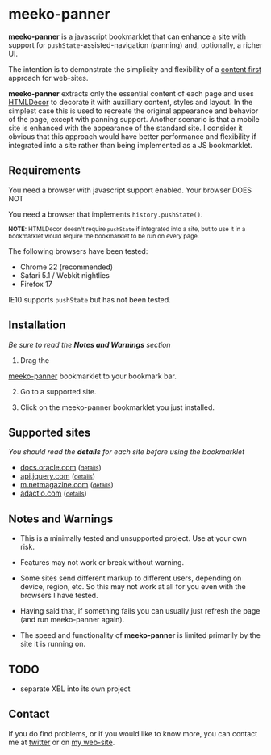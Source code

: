meeko-panner
=============

**meeko-panner** is a javascript bookmarklet that can enhance a site with 
support for `pushState`-assisted-navigation (panning)
and, optionally, a richer UI. 

The intention is to demonstrate the simplicity and flexibility of
a [content first](http://adactio.com/journal/4523/) approach for web-sites.

**meeko-panner** extracts only the essential content of each page and 
uses [HTMLDecor](http://github.com/shogun70/HTMLDecor) to 
decorate it with auxilliary content, styles and layout.
In the simplest case this is used to recreate the original appearance and behavior of the page,
except with panning support.
Another scenario is that a mobile site is enhanced with the appearance of the standard site. 
I consider it obvious that this approach would have better performance and flexibility
if integrated into a site rather than being implemented as a JS bookmarklet. 


Requirements
------------

You need a browser with javascript support enabled. <script>document.write("Your browser DOES")</script><noscript>Your browser DOES NOT</noscript>  

You need a browser that implements `history.pushState()`. <script>document.write("Your browser ", !!history.pushState ? "DOES" : "DOES NOT")</script><br />

<small><b>NOTE:</b> HTMLDecor doesn't require `pushState` if integrated into a site,
but to use it in a bookmarklet would require the bookmarklet to be run on every page. </small>

The following browsers have been tested:

- Chrome 22 (recommended)
- Safari 5.1 / Webkit nightlies
- Firefox 17

IE10 supports `pushState` but has not been tested.


Installation
------------

*Be sure to read the **Notes and Warnings** section*

1. Drag the
<a title="meeko-panner" href="javascript:var decorBase = (location.protocol == 'https:') ? 'https://d3g4qkktqnw71.cloudfront.net/meeko-panner/' : 'http://dist.meekostuff.net/meeko-panner/'; var script=document.createElement('script'); script.src=decorBase + 'loader.js'; document.getElementsByTagName('head')[0].appendChild(script); void(0);">
meeko-panner</a> bookmarklet to your bookmark bar.

2. Go to a supported site. 

3. Click on the meeko-panner bookmarklet you just installed. 


Supported sites
---------------

*You should read the **details** for each site before using the bookmarklet*

- [docs.oracle.com](http://docs.oracle.com) (<small>[details](docs.oracle.com/)</small>)
- [api.jquery.com](http://api.jquery.com) (<small>[details](api.jquery.com/)</small>)
- [m.netmagazine.com](http://m.netmagazine.com) (<small>[details](m.netmagazine.com/)</small>)
- [adactio.com](http://adactio.com) (<small>[details](adactio.com/)</small>)


Notes and Warnings
------------------

- This is a minimally tested and unsupported project. Use at your own risk.

- Features may not work or break without warning. 

- Some sites send different markup to different users, depending on device, region, etc.
So this may not work at all for you even with the browsers I have tested. 

- Having said that, if something fails you can usually just refresh the page (and run meeko-panner again).

- The speed and functionality of **meeko-panner** is limited primarily by the site it is running on. 


TODO
----

- separate XBL into its own project


Contact
-------

If you do find problems, or if you would like to know more, you can contact me at [twitter](https://twitter.com/Meekostuff)
or on [my web-site](http://meekostuff.net).
